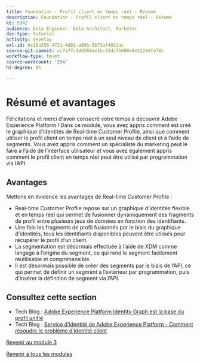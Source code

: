 ```yaml
---
title: Foundation - Profil client en temps réel - Résumé
description: Foundation - Profil client en temps réel - Résumé
kt: 5342
audience: Data Engineer, Data Architect, Marketer
doc-type: tutorial
activity: develop
exl-id: bc18a356-4721-4d81-a89b-5b73af4022ac
source-git-commit: cc7a77c4dd380ae1bc23dc75608e8e2224dfe78c
workflow-type: tm+mt
source-wordcount: '254'
ht-degree: 0%

---
```


# Résumé et avantages

Félicitations et merci d&#39;avoir consacré votre temps à découvrir Adobe Experience Platform !
Dans ce module, vous avez appris comment est créé le graphique d’identités de Real-time Customer Profile, ainsi que comment utiliser le profil client en temps réel à un seul niveau de client et à l’aide de segments. Vous avez appris comment un spécialiste du marketing peut le faire à l’aide de l’interface utilisateur et vous avez également appris comment le profil client en temps réel peut être utilisé par programmation via l’API.

## Avantages

Mettons en évidence les avantages de Real-time Customer Profile :

- Real-time Customer Profile repose sur un graphique d’identités flexible et en temps réel qui permet de fusionner dynamiquement des fragments de profil entre plusieurs jeux de données en fonction des identifiants.
- Une fois les fragments de profil fusionnés par le biais du graphique d’identités, tous les identifiants disponibles peuvent être utilisés pour récupérer le profil d’un client.
- La segmentation est désormais effectuée à l’aide de XDM comme langage à l’origine du segment, ce qui rend le segment facilement réutilisable et compréhensible.
- Il est désormais possible de créer des segments par le biais de l’API, ce qui permet de définir un segment à l’extérieur par programmation, puis d’insérer la définition de segment via l’API.

## Consultez cette section

- Tech Blog : [Adobe Experience Platform Identity Graph est la base du profil unifié](https://medium.com/adobetech/adobe-experience-platform-identity-graph-is-the-foundation-for-the-unified-profile-e8435d26dce7)
- Tech Blog : [Service d’identité de Adobe Experience Platform - Comment résoudre le problème d’identité client](https://medium.com/adobetech/adobe-experience-platforms-identity-service-how-to-solve-the-customer-identity-conundrum-f95e22d16ea9)

[Revenir au module 3](./real-time-customer-profile.md)

[Revenir à tous les modules](../../overview.md)
